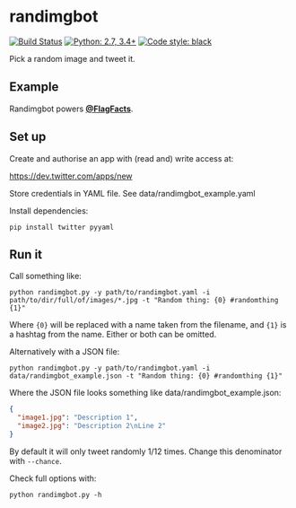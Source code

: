 randimgbot
==========

[![Build Status](https://travis-ci.org/hugovk/python-ci-static-analysis.svg?branch=master)](https://travis-ci.org/hugovk/python-ci-static-analysis)
[![Python: 2.7, 3.4+](https://img.shields.io/badge/python-2.7,_3.4+-blue.svg)](https://www.python.org/downloads/)
[![Code style: black](https://img.shields.io/badge/code%20style-black-000000.svg)](https://github.com/ambv/black)

Pick a random image and tweet it.

Example
-------

Randimgbot powers **[@FlagFacts](https://twitter.com/FlagFacts)**.

Set up
------

Create and authorise an app with (read and) write access at:

https://dev.twitter.com/apps/new

Store credentials in YAML file. See data/randimgbot_example.yaml

Install dependencies:

    pip install twitter pyyaml

Run it
------

Call something like:

    python randimgbot.py -y path/to/randimgbot.yaml -i path/to/dir/full/of/images/*.jpg -t "Random thing: {0} #randomthing {1}"

Where `{0}` will be replaced with a name taken from the filename, and `{1}` is a hashtag from the name. Either or both can be omitted.

Alternatively with a JSON file:

    python randimgbot.py -y path/to/randimgbot.yaml -i data/randimgbot_example.json -t "Random thing: {0} #randomthing {1}"

Where the JSON file looks something like data/randimgbot_example.json:

```json
{
  "image1.jpg": "Description 1",
  "image2.jpg": "Description 2\nLine 2"
}
```

By default it will only tweet randomly 1/12 times. Change this denominator with `--chance`.

Check full options with:

    python randimgbot.py -h

